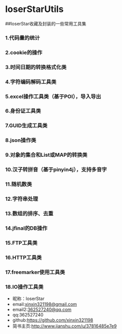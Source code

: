 # loserStarUtils
##loserStar收藏及封装的一些常用工具集
### 1.代码量的统计
### 2.cookie的操作
### 3.时间日期的转换格式化类
### 4.字符编码解码工具类
### 5.excel操作工具类（基于POI），导入导出
### 6.身份证工具类
### 7.GUID生成工具类
### 8.json操作类
### 9.对象的集合和List或MAP的转换类
### 10.汉子转拼音（基于pinyin4j），支持多音字
### 11.随机数类
### 12.字符串处理
### 13.数组的排序、去重
### 14.jfinal的DB操作
### 15.FTP工具类
### 16.HTTP工具类
### 17.freemarker使用工具类
### 18.IO操作工具类

* 昵称：loserStar<br/>
* email:xinxin321198@gmail.com<br/>
* email2:362527240@qq.com<br/>
* qq:362527240<br/>
* github:https://github.com/xinxin321198<br/>
* 简书主页:http://www.jianshu.com/u/37816485e7e9<br/>